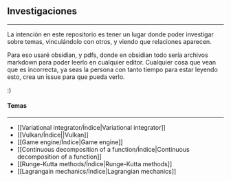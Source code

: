 ## Investigaciones
---
La intención en este repositorio es tener un lugar donde poder investigar sobre temas, vinculándolo con otros, y viendo que relaciones aparecen.

Para eso usaré obsidian, y pdfs, donde en obsidian todo sería archivos markdown para poder leerlo en cualquier editor. Cualquier cosa que vean que es incorrecta, ya seas la persona con tanto tiempo para estar leyendo esto, crea un issue para que pueda verlo.

:)

#### Temas
---
* [[Variational integrator/Índice|Variational integrator]]
* [[Vulkan/Índice||Vulkan]]
* [[Game engine/Índice|Game engine]]
* [[Continuous decomposition of a function/Índice|Continuous decomposition of a function]]
* [[Runge-Kutta methods/Índice|Runge-Kutta methods]]
* [[Lagrangain mechanics/Índice|Lagrangian mechanics]]
